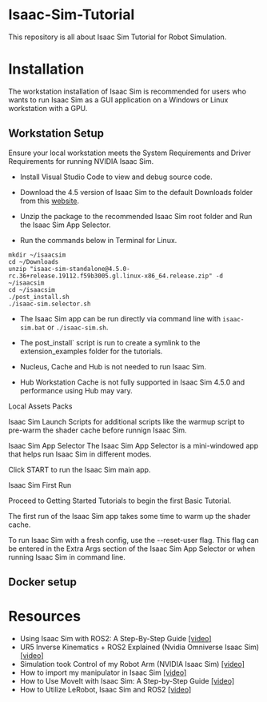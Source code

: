 # Isaac-Sim-Tutorial
This repository is all about Isaac Sim Tutorial for Robot Simulation.

# Installation

The workstation installation of Isaac Sim is recommended for users who wants to run Isaac Sim as a GUI application on a Windows or Linux workstation with a GPU.

## Workstation Setup
Ensure your local workstation meets the System Requirements and Driver Requirements for running NVIDIA Isaac Sim.

- Install Visual Studio Code to view and debug source code.

- Download the 4.5 version of Isaac Sim to the default Downloads folder from this [website](https://docs.isaacsim.omniverse.nvidia.com/latest/installation/download.html).

- Unzip the package to the recommended Isaac Sim root folder and Run the Isaac Sim App Selector.

- Run the commands below in Terminal for Linux.

```
mkdir ~/isaacsim
cd ~/Downloads
unzip "isaac-sim-standalone@4.5.0-rc.36+release.19112.f59b3005.gl.linux-x86_64.release.zip" -d ~/isaacsim
cd ~/isaacsim
./post_install.sh
./isaac-sim.selector.sh
```

- The Isaac Sim app can be run directly via command line with `isaac-sim.bat` or `./isaac-sim.sh`.

- The post_install` script is run to create a symlink to the extension_examples folder for the tutorials.

- Nucleus, Cache and Hub is not needed to run Isaac Sim.

- Hub Workstation Cache is not fully supported in Isaac Sim 4.5.0 and performance using Hub may vary.

Local Assets Packs

Isaac Sim Launch Scripts for additional scripts like the warmup script to pre-warm the shader cache before runnign Isaac Sim.

Isaac Sim App Selector
The Isaac Sim App Selector is a mini-windowed app that helps run Isaac Sim in different modes.

Click START to run the Isaac Sim main app.

Isaac Sim First Run

Proceed to Getting Started Tutorials to begin the first Basic Tutorial.

The first run of the Isaac Sim app takes some time to warm up the shader cache.

To run Isaac Sim with a fresh config, use the --reset-user flag. This flag can be entered in the Extra Args section of the Isaac Sim App Selector or when running Isaac Sim in command line.

## Docker setup

# Resources
- Using Isaac Sim with ROS2: A Step-By-Step Guide [[video]](https://www.youtube.com/watch?v=L1rpxRm0Q1w)
- UR5 Inverse Kinematics + ROS2 Explained (Nvidia Omniverse Isaac Sim) [[video]](https://www.youtube.com/watch?v=DzKHEtwAOLU)
- Simulation took Control of my Robot Arm (NVIDIA Isaac Sim) [[video]](https://www.youtube.com/watch?v=Eb2zuQxOBlY)
- How to import my manipulator in Isaac Sim [[video]](https://www.youtube.com/watch?v=kRAZZ5OPZyM)
- How to Use MoveIt with Isaac Sim: A Step-by-Step Guide [[video]](https://www.youtube.com/watch?v=pGje2slp6-s)
- How to Utilize LeRobot, Isaac Sim and ROS2 [[video]](https://www.youtube.com/watch?v=eO5wMzw9LeQ)
